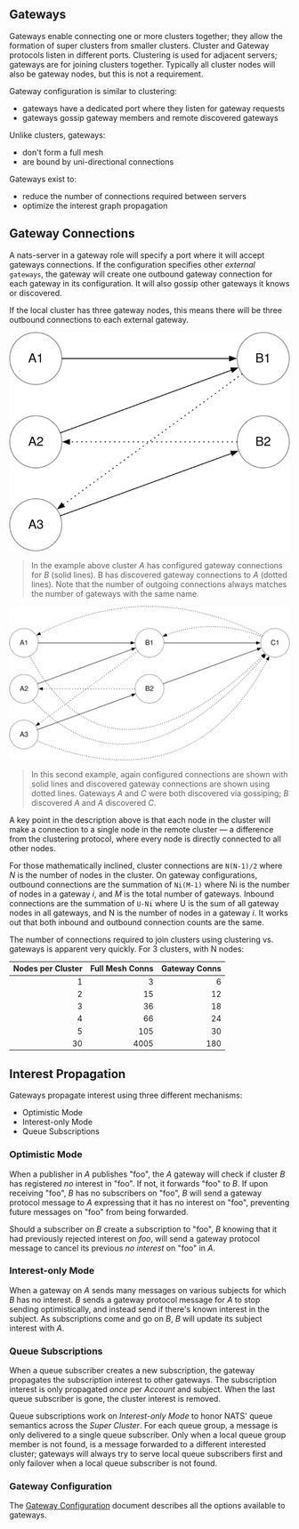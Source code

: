## Gateways

Gateways enable connecting one or more clusters together; they allow the formation of super clusters from smaller clusters. Cluster and Gateway protocols listen in different ports. Clustering is used for adjacent servers; gateways are for joining clusters together. Typically all cluster nodes will also be gateway nodes, but this is not a requirement.

Gateway configuration is similar to clustering:

- gateways have a dedicated port where they listen for gateway requests
- gateways gossip gateway members and remote discovered gateways

Unlike clusters, gateways:

- don't form a full mesh
- are bound by uni-directional connections

Gateways exist to:

- reduce the number of connections required between servers 
- optimize the interest graph propagation

## Gateway Connections

A nats-server in a gateway role will specify a port where it will accept gateways connections. If the configuration specifies other _external_ `gateways`, the gateway will create one outbound gateway connection for each gateway in its configuration. It will also gossip other gateways it knows or discovered. 

If the local cluster has three gateway nodes, this means there will be three outbound connections to each external gateway.

![Gateway Connections](simple.svg)

> In the example above cluster _A_ has configured gateway connections for _B_ (solid lines). B has discovered gateway connections to _A_ (dotted lines). Note that the number of outgoing connections always matches the number of gateways with the same name.

![Gateway Discovered Gateways](three_gw.svg)

> In this second example, again configured connections are shown with solid lines and discovered gateway connections are shown using dotted lines. Gateways _A_ and _C_ were both discovered via gossiping; _B_ discovered _A_ and _A_ discovered _C_.


A key point in the description above is that each node in the cluster will make a connection to a single node in the remote cluster — a difference from the clustering protocol, where every node is directly connected to all other nodes.

For those mathematically inclined, cluster connections are `N(N-1)/2` where _N_ is the number of nodes in the cluster. On gateway configurations, outbound connections are the summation of `Ni(M-1)` where Ni is the number of nodes in a gateway _i_, and _M_ is the total number of gateways. Inbound connections are the summation of `U-Ni` where U is the sum of all gateway nodes in all gateways, and N is the number of nodes in a gateway _i_. It works out that both inbound and outbound connection counts are the same.

The number of connections required to join clusters using clustering vs. gateways is apparent very quickly. For 3 clusters, with N nodes:

| Nodes per Cluster | Full Mesh Conns | Gateway Conns |
| ---: | ----: | ----: |
| 1 | 3 | 6|
| 2 | 15 | 12 |
| 3 | 36 | 18 |
| 4 | 66 | 24 |
| 5 | 105 | 30 |
| 30 | 4005 | 180 |

## Interest Propagation

Gateways propagate interest using three different mechanisms:

- Optimistic Mode
- Interest-only Mode
- Queue Subscriptions

### Optimistic Mode

When a publisher in _A_ publishes "foo", the _A_ gateway will check if cluster _B_ has registered _no_ interest in "foo". If not, it forwards "foo" to _B_. If upon receiving "foo", _B_ has no subscribers on "foo", _B_ will send a gateway protocol message to _A_ expressing that it has no interest on "foo", preventing future messages on "foo" from being forwarded.

Should a subscriber on _B_ create a subscription to "foo", _B_ knowing that it had previously rejected interest on _foo_, will send a gateway protocol message to cancel its previous _no interest_ on "foo" in _A_.

### Interest-only Mode

When a gateway on _A_ sends many messages on various subjects for which _B_ has no interest. _B_ sends a gateway protocol message for _A_ to stop sending optimistically, and instead send if there's known interest in the subject. As subscriptions come and go on _B_, _B_ will update its subject interest with _A_.

### Queue Subscriptions

When a queue subscriber creates a new subscription, the gateway propagates the subscription interest to other gateways. The subscription interest is only propagated _once_ per _Account_ and subject. When the last queue subscriber is gone, the cluster interest is removed.

Queue subscriptions work on _Interest-only Mode_ to honor NATS' queue semantics across the _Super Cluster_. For each queue group, a message is only delivered to a single queue subscriber. Only when a local queue group member is not found, is a message forwarded to a different interested cluster; gateways will always try to serve local queue subscribers first and only failover when a local queue subscriber is not found.

### Gateway Configuration

The [Gateway Configuration](gateway.md) document describes all the options available to gateways.

